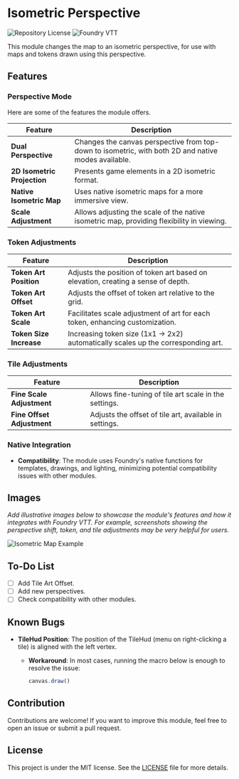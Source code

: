 # Isometric Perspective

![Repository License](https://img.shields.io/github/license/marceloabner/isometric-perspective)
![Foundry VTT](https://img.shields.io/badge/Foundry%20VTT-v12+-green)

This module changes the map to an isometric perspective, for use with maps and tokens drawn using this perspective.

## Features

### Perspective Mode

Here are some of the features the module offers.

| Feature                          | Description                                                                                     |
|----------------------------------|-----------------------------------------------------------------------------------------------|
| **Dual Perspective**             | Changes the canvas perspective from top-down to isometric, with both 2D and native modes available. |
| **2D Isometric Projection**      | Presents game elements in a 2D isometric format.                                              |
| **Native Isometric Map**         | Uses native isometric maps for a more immersive view.                                         |
| **Scale Adjustment**             | Allows adjusting the scale of the native isometric map, providing flexibility in viewing.      |

### Token Adjustments

| Feature                          | Description                                                                                     |
|----------------------------------|-----------------------------------------------------------------------------------------------|
| **Token Art Position**           | Adjusts the position of token art based on elevation, creating a sense of depth.              |
| **Token Art Offset**             | Adjusts the offset of token art relative to the grid.                                         |
| **Token Art Scale**              | Facilitates scale adjustment of art for each token, enhancing customization.                  |
| **Token Size Increase**          | Increasing token size (1x1 -> 2x2) automatically scales up the corresponding art.            |

### Tile Adjustments

| Feature                          | Description                                                                                     |
|----------------------------------|-----------------------------------------------------------------------------------------------|
| **Fine Scale Adjustment**        | Allows fine-tuning of tile art scale in the settings.                                         |
| **Fine Offset Adjustment**       | Adjusts the offset of tile art, available in settings.                                        |

### Native Integration

- **Compatibility**: The module uses Foundry's native functions for templates, drawings, and lighting, minimizing potential compatibility issues with other modules.

## Images

*Add illustrative images below to showcase the module's features and how it integrates with Foundry VTT. For example, screenshots showing the perspective shift, token, and tile adjustments may be very helpful for users.*

![Isometric Map Example](link-to-image)

## To-Do List

- [ ] Add Tile Art Offset.
- [ ] Add new perspectives.
- [ ] Check compatibility with other modules.

## Known Bugs

- **TileHud Position**: The position of the TileHud (menu on right-clicking a tile) is aligned with the left vertex.

  - **Workaround**: In most cases, running the macro below is enough to resolve the issue:
    ```javascript
    canvas.draw()
    ```

## Contribution

Contributions are welcome! If you want to improve this module, feel free to open an issue or submit a pull request.

## License

This project is under the MIT license. See the [LICENSE](LICENSE) file for more details.
